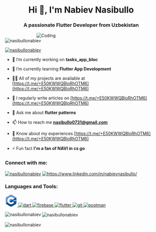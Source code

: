 
<h1 align="center">Hi 👋, I'm Nabiev Nasibullo</h1>
<h3 align="center">A passionate Flutter Developer from Uzbekistan</h3>
<img align="right" alt="Coding" width="400" src="https://www.appdev360.com/wp-content/uploads/2021/02/gif-app-development-on-android.gif">

<p align="left"> <img src="https://komarev.com/ghpvc/?username=nasibullonabiev&label=Profile%20views&color=0e75b6&style=flat" alt="nasibullonabiev" /> </p>

<p align="left"> <a href="https://twitter.com/nasibullonabiev" target="blank"><img src="https://img.shields.io/twitter/follow/nasibullonabiev?logo=twitter&style=for-the-badge" alt="nasibullonabiev" /></a> </p>

- 🔭 I’m currently working on **tasks_app_bloc**

- 🌱 I’m currently learning **Flutter App Development**

- 👨‍💻 All of my projects are available at [https://t.me/+E50KWWQBloRhOTM6](https://t.me/+E50KWWQBloRhOTM6)

- 📝 I regularly write articles on [https://t.me/+E50KWWQBloRhOTM6](https://t.me/+E50KWWQBloRhOTM6)

- 💬 Ask me about **flutter patterns**

- 📫 How to reach me **nasibullo0731@gmail.com**

- 📄 Know about my experiences [https://t.me/+E50KWWQBloRhOTM6](https://t.me/+E50KWWQBloRhOTM6)

- ⚡ Fun fact **I'm a fan of NAVI in cs go**

<h3 align="left">Connect with me:</h3>
<p align="left">
<a href="https://twitter.com/nasibullonabiev" target="blank"><img align="center" src="https://raw.githubusercontent.com/rahuldkjain/github-profile-readme-generator/master/src/images/icons/Social/twitter.svg" alt="nasibullonabiev" height="30" width="40" /></a>
<a href="https://linkedin.com/in/https://www.linkedin.com/in/nabievnasibullo/" target="blank"><img align="center" src="https://raw.githubusercontent.com/rahuldkjain/github-profile-readme-generator/master/src/images/icons/Social/linked-in-alt.svg" alt="https://www.linkedin.com/in/nabievnasibullo/" height="30" width="40" /></a>
</p>

<h3 align="left">Languages and Tools:</h3>
<p align="left"> <a href="https://www.w3schools.com/cpp/" target="_blank" rel="noreferrer"> <img src="https://raw.githubusercontent.com/devicons/devicon/master/icons/cplusplus/cplusplus-original.svg" alt="cplusplus" width="40" height="40"/> </a> <a href="https://dart.dev" target="_blank" rel="noreferrer"> <img src="https://www.vectorlogo.zone/logos/dartlang/dartlang-icon.svg" alt="dart" width="40" height="40"/> </a> <a href="https://firebase.google.com/" target="_blank" rel="noreferrer"> <img src="https://www.vectorlogo.zone/logos/firebase/firebase-icon.svg" alt="firebase" width="40" height="40"/> </a> <a href="https://flutter.dev" target="_blank" rel="noreferrer"> <img src="https://www.vectorlogo.zone/logos/flutterio/flutterio-icon.svg" alt="flutter" width="40" height="40"/> </a> <a href="https://git-scm.com/" target="_blank" rel="noreferrer"> <img src="https://www.vectorlogo.zone/logos/git-scm/git-scm-icon.svg" alt="git" width="40" height="40"/> </a> <a href="https://postman.com" target="_blank" rel="noreferrer"> <img src="https://www.vectorlogo.zone/logos/getpostman/getpostman-icon.svg" alt="postman" width="40" height="40"/> </a> </p>

<p><img align="left" src="https://github-readme-stats.vercel.app/api/top-langs?username=nasibullonabiev&show_icons=true&locale=en&layout=compact" alt="nasibullonabiev" /></p>

<p>&nbsp;<img align="center" src="https://github-readme-stats.vercel.app/api?username=nasibullonabiev&show_icons=true&locale=en" alt="nasibullonabiev" /></p>

<p><img align="center" src="https://github-readme-streak-stats.herokuapp.com/?user=nasibullonabiev&" alt="nasibullonabiev" /></p>
